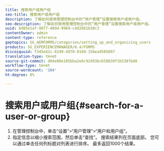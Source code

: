 ```yaml
---
title: 搜索用户或用户组
seo-title: 搜索用户或用户组
description: 了解如何使用管理控制台中的“用户管理”设置搜索用户或用户组。
seo-description: 了解如何使用管理控制台中的“用户管理”设置搜索用户或用户组。
uuid: 8d85e1af-9977-489d-9969-c4d2661b38c3
contentOwner: admin
content-type: reference
geptopics: SG_AEMFORMS/categories/setting_up_and_organizing_users
products: SG_EXPERIENCEMANAGER/6.4/FORMS
discoiquuid: f345e42c-82d9-4970-9169-156ea4505097
translation-type: tm+mt
source-git-commit: d04e08e105bba2e6c92d93bcb58839f1b5307bd8
workflow-type: tm+mt
source-wordcount: '104'
ht-degree: 0%

---
```



# 搜索用户或用户组{#search-for-a-user-or-group}

1. 在管理控制台中，单击“设置”>“用户管理”>“用户和用户组”。
1. 指定信息以缩小搜索范围，然后单击“查找”。 搜索结果列在页面底部。 您可以通过单击任何列标题对列表进行排序。 最多返回1000个结果。

